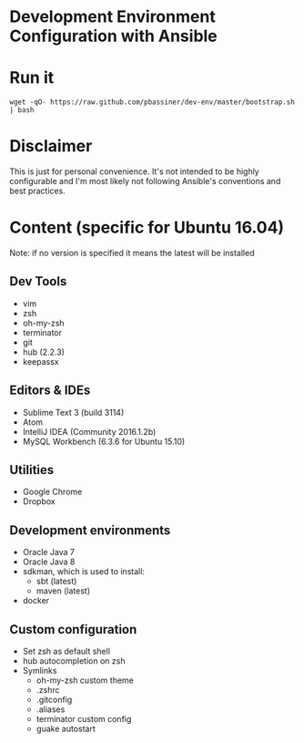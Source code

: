 Development Environment Configuration with Ansible
==================================================
# Run it
```
wget -qO- https://raw.github.com/pbassiner/dev-env/master/bootstrap.sh | bash
```
# Disclaimer
This is just for personal convenience. It's not intended to be highly configurable and I'm most likely not following Ansible's conventions and best practices.
# Content (specific for Ubuntu 16.04)
Note: if no version is specified it means the latest will be installed
## Dev Tools
* vim
* zsh
* oh-my-zsh
* terminator
* git
* hub (2.2.3)
* keepassx

## Editors & IDEs
* Sublime Text 3 (build 3114)
* Atom
* IntelliJ IDEA (Community 2016.1.2b)
* MySQL Workbench (6.3.6 for Ubuntu 15.10)

## Utilities
* Google Chrome
* Dropbox

## Development environments
* Oracle Java 7
* Oracle Java 8
* sdkman, which is used to install:
    * sbt (latest)
    * maven (latest)
* docker

## Custom configuration
* Set zsh as default shell
* hub autocompletion on zsh
* Symlinks
    * oh-my-zsh custom theme
    * .zshrc
    * .gitconfig
    * .aliases
    * terminator custom config
    * guake autostart